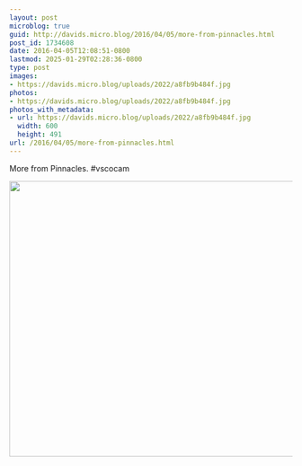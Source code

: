 ```yaml
---
layout: post
microblog: true
guid: http://davids.micro.blog/2016/04/05/more-from-pinnacles.html
post_id: 1734608
date: 2016-04-05T12:08:51-0800
lastmod: 2025-01-29T02:28:36-0800
type: post
images:
- https://davids.micro.blog/uploads/2022/a8fb9b484f.jpg
photos:
- https://davids.micro.blog/uploads/2022/a8fb9b484f.jpg
photos_with_metadata:
- url: https://davids.micro.blog/uploads/2022/a8fb9b484f.jpg
  width: 600
  height: 491
url: /2016/04/05/more-from-pinnacles.html
---
```

More from Pinnacles. #vscocam

<img src="/uploads/2022/a8fb9b484f.jpg" width="600" height="491" alt="">
